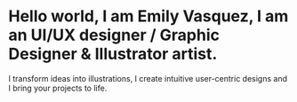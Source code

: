 <html>
<body>
<h1>Hello world,
  I am Emily Vasquez, I am an UI/UX designer / Graphic Designer & Illustrator artist.
 </h1>
<p>I transform ideas into illustrations, I create intuitive user-centric designs and 
I bring your projects to life.</p>
</body>
</html>
